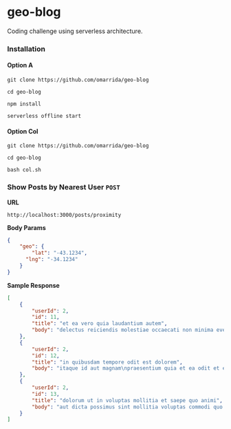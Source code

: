 # geo-blog
Coding challenge using serverless architecture.

### Installation

#### Option A

```
git clone https://github.com/omarrida/geo-blog
```

```
cd geo-blog
```

```
npm install
```

```
serverless offline start
```

#### Option Col

```
git clone https://github.com/omarrida/geo-blog
```

```
cd geo-blog
```

```
bash col.sh
```

### Show Posts by Nearest User `POST`

**URL**

```
http://localhost:3000/posts/proximity
```

**Body Params**

```json
{
	"geo": {
		"lat": "-43.1234",
	  "lng": "-34.1234"
	}
}
```

**Sample Response**

```json
[
    {
        "userId": 2,
        "id": 11,
        "title": "et ea vero quia laudantium autem",
        "body": "delectus reiciendis molestiae occaecati non minima eveniet qui voluptatibus\naccusamus in eum beatae sit\nvel qui neque voluptates ut commodi qui incidunt\nut animi commodi"
    },
    {
        "userId": 2,
        "id": 12,
        "title": "in quibusdam tempore odit est dolorem",
        "body": "itaque id aut magnam\npraesentium quia et ea odit et ea voluptas et\nsapiente quia nihil amet occaecati quia id voluptatem\nincidunt ea est distinctio odio"
    },
    {
        "userId": 2,
        "id": 13,
        "title": "dolorum ut in voluptas mollitia et saepe quo animi",
        "body": "aut dicta possimus sint mollitia voluptas commodi quo doloremque\niste corrupti reiciendis voluptatem eius rerum\nsit cumque quod eligendi laborum minima\nperferendis recusandae assumenda consectetur porro architecto ipsum ipsam"
    }
]
```

